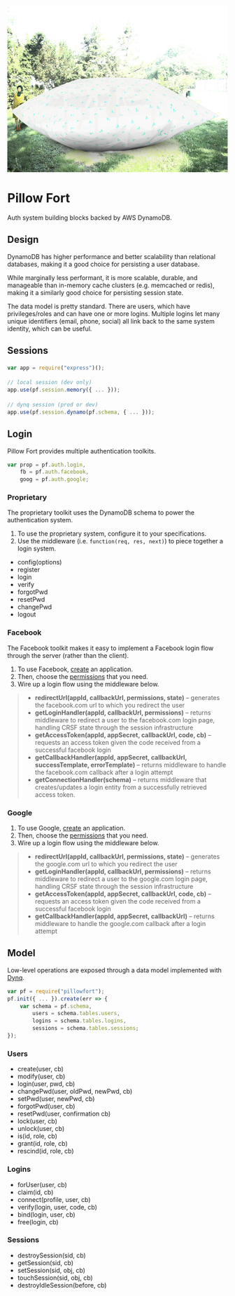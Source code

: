 ![Pillow Fort](/package.jpg "Pillow Fort")

# Pillow Fort

Auth system building blocks backed by AWS DynamoDB.

## Design

DynamoDB has higher performance and better scalability than relational databases, making it a good choice for persisting a user database.  

While marginally less performant, it is more scalable, durable, and manageable than in-memory cache clusters (e.g. memcached or redis), making it a similarly good choice for persisting session state.

The data model is pretty standard.  There are users, which have privileges/roles and can have one or more logins.  Multiple logins let many unique identifiers (email, phone, social) all link back to the same system identity, which can be useful.

## Sessions

```javascript
var app = require("express")();

// local session (dev only)
app.use(pf.session.memory({ ... }));

// dynq session (prod or dev)
app.use(pf.session.dynamo(pf.schema, { ... }));
```

## Login

Pillow Fort provides multiple authentication toolkits.

```javascript
var prop = pf.auth.login,
    fb = pf.auth.facebook,
    goog = pf.auth.google;
```

### Proprietary

The proprietary toolkit uses the DynamoDB schema to power the authentication system.  

1. To use the proprietary system, configure it to your specifications.
2. Use the middleware (i.e. `function(req, res, next)`) to piece together a login system.

* config(options)
* register
* login
* verify
* forgotPwd
* resetPwd
* changePwd
* logout

### Facebook

The Facebook toolkit makes it easy to implement a Facebook login flow through the server (rather than the client).

1. To use Facebook, [create](https://developers.facebook.com/docs/apps/register) an application.  
2. Then, choose the [permissions](https://developers.facebook.com/docs/facebook-login/permissions) that you need.
3. Wire up a login flow using the middleware below.

> * __redirectUrl(appId, callbackUrl, permissions, state)__ – generates the facebook.com url to which you redirect the user
> * __getLoginHandler(appId, callbackUrl, permissions)__ – returns middleware to redirect a user to the facebook.com login page, handling CRSF state through the session infrastructure
> * __getAccessToken(appId, appSecret, callbackUrl, code, cb)__ – requests an access token given the code received from a successful facebook login
> * __getCallbackHandler(appId, appSecret, callbackUrl, successTemplate, errorTemplate)__ – returns middleware to handle the facebook.com callback after a login attempt
> * __getConnectionHandler(schema)__ – returns middleware that creates/updates a login entity from a successfully retrieved access token.

### Google

1. To use Google, [create](https://console.developers.google.com/projectselector/apis/library) an application.  
2. Then, choose the [permissions](https://developers.google.com/identity/protocols/googlescopes) that you need.
3. Wire up a login flow using the middleware below.

> * __redirectUrl(appId, callbackUrl, permissions, state)__ – generates the google.com url to which you redirect the user
> * __getLoginHandler(appId, callbackUrl, permissions)__ – returns middleware to redirect a user to the google.com login page, handling CRSF state through the session infrastructure
> * __getAccessToken(appId, appSecret, callbackUrl, code, cb)__ – requests an access token given the code received from a successful facebook login
> * __getCallbackHandler(appId, appSecret, callbackUrl)__ – returns middleware to handle the google.com callback after a login attempt
    
## Model

Low-level operations are exposed through a data model implemented with [Dynq](http://github.com/triploc/dynq).

```javascript
var pf = require("pillowfort");
pf.init({ ... }).create(err => {
    var schema = pf.schema,
        users = schema.tables.users,
        logins = schema.tables.logins,
        sessions = schema.tables.sessions;
});
```

### Users

* create(user, cb)
* modify(user, cb)
* login(user, pwd, cb)
* changePwd(user, oldPwd, newPwd, cb)
* setPwd(user, newPwd, cb)
* forgotPwd(user, cb)
* resetPwd(user, confirmation cb)
* lock(user, cb)
* unlock(user, cb)
* is(id, role, cb)
* grant(id, role, cb)
* rescind(id, role, cb)

### Logins

* forUser(user, cb)
* claim(id, cb)
* connect(profile, user, cb)
* verify(login, user, code, cb)
* bind(login, user, cb)
* free(login, cb)

### Sessions

* destroySession(sid, cb)
* getSession(sid, cb)
* setSession(sid, obj, cb)
* touchSession(sid, obj, cb)
* destroyIdleSession(before, cb)